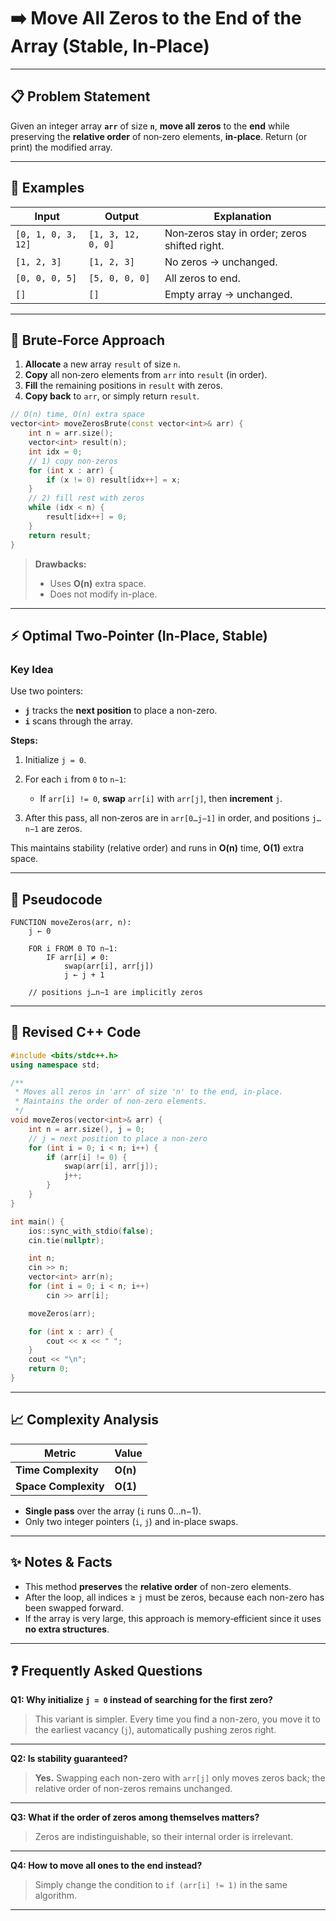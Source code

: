 # ➡️ Move All Zeros to the End of the Array (Stable, In‑Place)

---

## 📋 Problem Statement

Given an integer array **`arr`** of size **`n`**, **move all zeros** to the **end** while preserving the **relative order** of non‑zero elements, **in-place**. Return (or print) the modified array.

---

## 🔎 Examples

| Input              | Output             | Explanation                                   |
| ------------------ | ------------------ | --------------------------------------------- |
| `[0, 1, 0, 3, 12]` | `[1, 3, 12, 0, 0]` | Non‑zeros stay in order; zeros shifted right. |
| `[1, 2, 3]`        | `[1, 2, 3]`        | No zeros → unchanged.                         |
| `[0, 0, 0, 5]`     | `[5, 0, 0, 0]`     | All zeros to end.                             |
| `[]`               | `[]`               | Empty array → unchanged.                      |

---

## 🐢 Brute‑Force Approach

1. **Allocate** a new array `result` of size `n`.
2. **Copy** all non‑zero elements from `arr` into `result` (in order).
3. **Fill** the remaining positions in `result` with zeros.
4. **Copy back** to `arr`, or simply return `result`.

```cpp
// O(n) time, O(n) extra space
vector<int> moveZerosBrute(const vector<int>& arr) {
    int n = arr.size();
    vector<int> result(n);
    int idx = 0;
    // 1) copy non-zeros
    for (int x : arr) {
        if (x != 0) result[idx++] = x;
    }
    // 2) fill rest with zeros
    while (idx < n) {
        result[idx++] = 0;
    }
    return result;
}
```

> **Drawbacks:**
>
> * Uses **O(n)** extra space.
> * Does not modify in-place.

---

## ⚡ Optimal Two‑Pointer (In‑Place, Stable)

### **Key Idea**

Use two pointers:

* **`j`** tracks the **next position** to place a non-zero.
* **`i`** scans through the array.

**Steps:**

1. Initialize `j = 0`.
2. For each `i` from `0` to `n−1`:

   * If `arr[i] != 0`, **swap** `arr[i]` with `arr[j]`, then **increment** `j`.
3. After this pass, all non‑zeros are in `arr[0…j−1]` in order, and positions `j…n−1` are zeros.

This maintains stability (relative order) and runs in **O(n)** time, **O(1)** extra space.

---

## 📝 Pseudocode

```text
FUNCTION moveZeros(arr, n):
    j ← 0

    FOR i FROM 0 TO n−1:
        IF arr[i] ≠ 0:
            swap(arr[i], arr[j])
            j ← j + 1

    // positions j…n−1 are implicitly zeros
```

---

## 💾 Revised C++ Code

```cpp
#include <bits/stdc++.h>
using namespace std;

/**
 * Moves all zeros in 'arr' of size 'n' to the end, in-place.
 * Maintains the order of non-zero elements.
 */
void moveZeros(vector<int>& arr) {
    int n = arr.size(), j = 0;
    // j = next position to place a non-zero
    for (int i = 0; i < n; i++) {
        if (arr[i] != 0) {
            swap(arr[i], arr[j]);
            j++;
        }
    }
}

int main() {
    ios::sync_with_stdio(false);
    cin.tie(nullptr);

    int n;
    cin >> n;
    vector<int> arr(n);
    for (int i = 0; i < n; i++)
        cin >> arr[i];

    moveZeros(arr);

    for (int x : arr) {
        cout << x << " ";
    }
    cout << "\n";
    return 0;
}
```

---

## 📈 Complexity Analysis

| Metric               | Value    |
| -------------------- | -------- |
| **Time Complexity**  | **O(n)** |
| **Space Complexity** | **O(1)** |

* **Single pass** over the array (`i` runs 0…n−1).
* Only two integer pointers (`i`, `j`) and in-place swaps.

---

## ✨ Notes & Facts

* This method **preserves** the **relative order** of non-zero elements.
* After the loop, all indices ≥ `j` must be zeros, because each non-zero has been swapped forward.
* If the array is very large, this approach is memory‑efficient since it uses **no extra structures**.

---

## ❓ Frequently Asked Questions

**Q1: Why initialize `j = 0` instead of searching for the first zero?**

> This variant is simpler. Every time you find a non-zero, you move it to the earliest vacancy (`j`), automatically pushing zeros right.

---

**Q2: Is stability guaranteed?**

> **Yes.** Swapping each non-zero with `arr[j]` only moves zeros back; the relative order of non-zeros remains unchanged.

---

**Q3: What if the order of zeros among themselves matters?**

> Zeros are indistinguishable, so their internal order is irrelevant.

---

**Q4: How to move all **ones** to the end instead?**

> Simply change the condition to `if (arr[i] != 1)` in the same algorithm.

---
